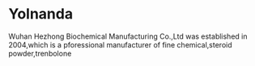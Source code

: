 # Yolnanda
Wuhan Hezhong Biochemical Manufacturing Co.,Ltd was established in 2004,which is a pforessional manufacturer of fine chemical,steroid powder,trenbolone

